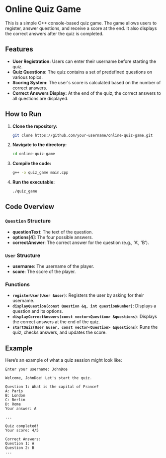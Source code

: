 # Online Quiz Game

This is a simple C++ console-based quiz game. The game allows users to register, answer questions, and receive a score at the end. It also displays the correct answers after the quiz is completed.

## Features

- **User Registration:** Users can enter their username before starting the quiz.
- **Quiz Questions:** The quiz contains a set of predefined questions on various topics.
- **Scoring System:** The user's score is calculated based on the number of correct answers.
- **Correct Answers Display:** At the end of the quiz, the correct answers to all questions are displayed.

## How to Run

1. **Clone the repository:**
    ```sh
    git clone https://github.com/your-username/online-quiz-game.git
    ```
2. **Navigate to the directory:**
    ```sh
    cd online-quiz-game
    ```
3. **Compile the code:**
    ```sh
    g++ -o quiz_game main.cpp
    ```
4. **Run the executable:**
    ```sh
    ./quiz_game
    ```

## Code Overview

### `Question` Structure
- **questionText**: The text of the question.
- **options[4]**: The four possible answers.
- **correctAnswer**: The correct answer for the question (e.g., 'A', 'B').

### `User` Structure
- **username**: The username of the player.
- **score**: The score of the player.

### Functions
- **`registerUser(User &user)`**: Registers the user by asking for their username.
- **`displayQuestion(const Question &q, int questionNumber)`**: Displays a question and its options.
- **`displayCorrectAnswers(const vector<Question> &questions)`**: Displays the correct answers at the end of the quiz.
- **`startQuiz(User &user, const vector<Question> &questions)`**: Runs the quiz, checks answers, and updates the score.

## Example

Here’s an example of what a quiz session might look like:

```plaintext
Enter your username: JohnDoe

Welcome, JohnDoe! Let's start the quiz.

Question 1: What is the capital of France?
A: Paris
B: London
C: Berlin
D: Rome
Your answer: A

...

Quiz completed!
Your score: 4/5

Correct Answers:
Question 1: A
Question 2: B
...
